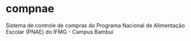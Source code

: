 # compnae
Sistema de controle de compras do Programa Nacional de Alimentação Escolar (PNAE) do IFMG - Campus Bambuí
